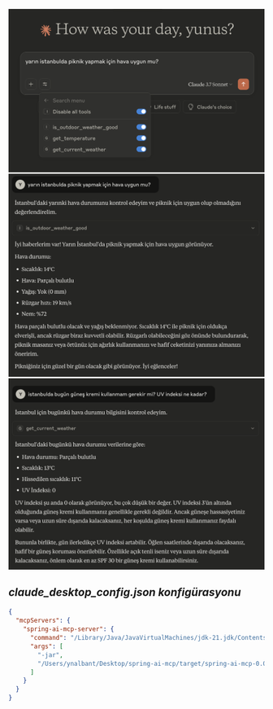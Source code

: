 ![1.png](1.png)
![2.png](2.png)
![3.png](3.png)

## *claude_desktop_config.json konfigürasyonu*
```json
{
  "mcpServers": {
    "spring-ai-mcp-server": {
      "command": "/Library/Java/JavaVirtualMachines/jdk-21.jdk/Contents/Home/bin/java",
      "args": [
        "-jar",
        "/Users/ynalbant/Desktop/spring-ai-mcp/target/spring-ai-mcp-0.0.1-SNAPSHOT.jar"
      ]
    }
  }
}
```